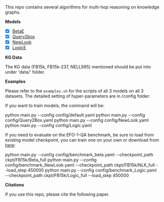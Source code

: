 
This repo contains several algorithms for multi-hop reasoning on knowledge graphs.

**Models**
- [x] [BetaE](https://arxiv.org/abs/2010.11465)
- [x] [Query2box](https://arxiv.org/abs/2002.05969)
- [x] [NewLook](http://tonghanghang.org/pdfs/kdd21_newlook.pdf)
- [x] [LogicE](https://arxiv.org/abs/2103.00418)

**KG Data**

The KG data (FB15k, FB15k-237, NELL995) mentioned should be put into under 'data/' folder.



**Examples**

Please refer to the `examples.sh` for the scripts of all 3 models on all 3 datasets.
The detailed setting of hyper-parameters are in /config folder:

If you want to train models, the command will be:

python main.py --config config/default.yaml
python main.py --config config/Query2Box.yaml
python main.py --config config/NewLook.yaml
python main.py --config config/Logic.yaml


If you need to evaluate on the EFO-1-QA benchmark, be sure to load from existing model checkpoint, you can
train one on your own or download
from [here](https://drive.google.com/drive/folders/13S3wpcsZ9t02aOgA11Qd8lvO0JGGENZ2?usp=sharing):

python main.py --config config/benchmark_beta.yaml --checkpoint_path ckpt/FB15k/Beta_full
python main.py --config config/benchmark_NewLook.yaml --checkpoint_path ckpt/FB15k/NLK_full --load_step 450000
python main.py --config config/benchmark_Logic.yaml --checkpoint_path ckpt/FB15k/Logic_full --load_step 450000


**Citations**

If you use this repo, please cite the following paper.

